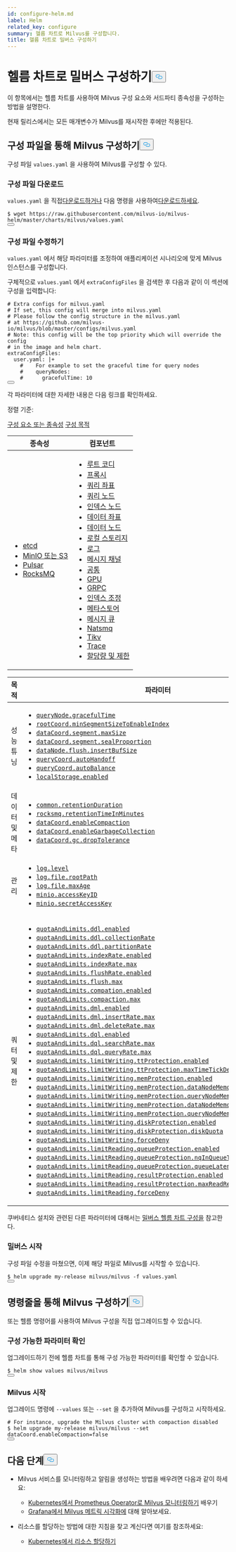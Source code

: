 ```yaml
---
id: configure-helm.md
label: Helm
related_key: configure
summary: 헬름 차트로 Milvus를 구성합니다.
title: 헬름 차트로 밀버스 구성하기
---
```

<h1 id="Configure-Milvus-with-Helm-Charts" class="common-anchor-header">헬름 차트로 밀버스 구성하기<button data-href="#Configure-Milvus-with-Helm-Charts" class="anchor-icon" translate="no">
      <svg translate="no"
        aria-hidden="true"
        focusable="false"
        height="20"
        version="1.1"
        viewBox="0 0 16 16"
        width="16"
      >
        <path
          fill="#0092E4"
          fill-rule="evenodd"
          d="M4 9h1v1H4c-1.5 0-3-1.69-3-3.5S2.55 3 4 3h4c1.45 0 3 1.69 3 3.5 0 1.41-.91 2.72-2 3.25V8.59c.58-.45 1-1.27 1-2.09C10 5.22 8.98 4 8 4H4c-.98 0-2 1.22-2 2.5S3 9 4 9zm9-3h-1v1h1c1 0 2 1.22 2 2.5S13.98 12 13 12H9c-.98 0-2-1.22-2-2.5 0-.83.42-1.64 1-2.09V6.25c-1.09.53-2 1.84-2 3.25C6 11.31 7.55 13 9 13h4c1.45 0 3-1.69 3-3.5S14.5 6 13 6z"
        ></path>
      </svg>
    </button></h1><p>이 항목에서는 헬름 차트를 사용하여 Milvus 구성 요소와 서드파티 종속성을 구성하는 방법을 설명한다.</p>
<div class="alert note">
현재 릴리스에서는 모든 매개변수가 Milvus를 재시작한 후에만 적용된다.</div>
<h2 id="Configure-Milvus-via-configuration-file" class="common-anchor-header">구성 파일을 통해 Milvus 구성하기<button data-href="#Configure-Milvus-via-configuration-file" class="anchor-icon" translate="no">
      <svg translate="no"
        aria-hidden="true"
        focusable="false"
        height="20"
        version="1.1"
        viewBox="0 0 16 16"
        width="16"
      >
        <path
          fill="#0092E4"
          fill-rule="evenodd"
          d="M4 9h1v1H4c-1.5 0-3-1.69-3-3.5S2.55 3 4 3h4c1.45 0 3 1.69 3 3.5 0 1.41-.91 2.72-2 3.25V8.59c.58-.45 1-1.27 1-2.09C10 5.22 8.98 4 8 4H4c-.98 0-2 1.22-2 2.5S3 9 4 9zm9-3h-1v1h1c1 0 2 1.22 2 2.5S13.98 12 13 12H9c-.98 0-2-1.22-2-2.5 0-.83.42-1.64 1-2.09V6.25c-1.09.53-2 1.84-2 3.25C6 11.31 7.55 13 9 13h4c1.45 0 3-1.69 3-3.5S14.5 6 13 6z"
        ></path>
      </svg>
    </button></h2><p>구성 파일 <code translate="no">values.yaml</code> 을 사용하여 Milvus를 구성할 수 있다.</p>
<h3 id="Download-a-configuration-file" class="common-anchor-header">구성 파일 다운로드</h3><p><code translate="no">values.yaml</code> 을 직접<a href="https://raw.githubusercontent.com/milvus-io/milvus-helm/master/charts/milvus/values.yaml">다운로드하거나</a> 다음 명령을 사용하여<a href="https://raw.githubusercontent.com/milvus-io/milvus-helm/master/charts/milvus/values.yaml">다운로드하세요</a>.</p>
<pre><code translate="no"><span class="hljs-variable">$ </span>wget <span class="hljs-symbol">https:</span>/<span class="hljs-regexp">/raw.githubusercontent.com/milvus</span>-io/milvus-helm/master/charts/milvus/values.yaml
<button class="copy-code-btn"></button></code></pre>
<h3 id="Modify-the-configuration-file" class="common-anchor-header">구성 파일 수정하기</h3><p><code translate="no">values.yaml</code> 에서 해당 파라미터를 조정하여 애플리케이션 시나리오에 맞게 Milvus 인스턴스를 구성합니다.</p>
<p>구체적으로 <code translate="no">values.yaml</code> 에서 <code translate="no">extraConfigFiles</code> 을 검색한 후 다음과 같이 이 섹션에 구성을 입력합니다:</p>
<pre><code translate="no" class="language-yaml"><span class="hljs-comment"># Extra configs for milvus.yaml</span>
<span class="hljs-comment"># If set, this config will merge into milvus.yaml</span>
<span class="hljs-comment"># Please follow the config structure in the milvus.yaml</span>
<span class="hljs-comment"># at https://github.com/milvus-io/milvus/blob/master/configs/milvus.yaml</span>
<span class="hljs-comment"># <span class="hljs-doctag">Note:</span> this config will be the top priority which will override the config</span>
<span class="hljs-comment"># in the image and helm chart.</span>
<span class="hljs-attr">extraConfigFiles:</span>
  <span class="hljs-attr">user.yaml:</span> <span class="hljs-string">|+
    #    For example to set the graceful time for query nodes
    #    queryNodes:
    #      gracefulTime: 10
</span><button class="copy-code-btn"></button></code></pre>
<p>각 파라미터에 대한 자세한 내용은 다음 링크를 확인하세요.</p>
<p>정렬 기준:</p>
<div class="filter">
<a href="#component">구성 요소 또는 종속성</a> <a href="#purpose">구성 목적</a> </div>
<div class="filter-component table-wrapper">
<table id="component">
<thead>
  <tr>
    <th>종속성</th>
    <th>컴포넌트</th>
  </tr>
</thead>
<tbody>
  <tr>
    <td>
        <ul>
            <li><a href="/docs/ko/configure_etcd.md">etcd</a></li>
            <li><a href="/docs/ko/configure_minio.md">MinIO 또는 S3</a></li>
            <li><a href="/docs/ko/configure_pulsar.md">Pulsar</a></li>
            <li><a href="/docs/ko/configure_rocksmq.md">RocksMQ</a></li>
        </ul>
    </td>
    <td>
        <ul>
            <li><a href="/docs/ko/configure_rootcoord.md">루트 코디</a></li>
            <li><a href="/docs/ko/configure_proxy.md">프록시</a></li>
            <li><a href="/docs/ko/configure_querycoord.md">쿼리 좌표</a></li>
            <li><a href="/docs/ko/configure_querynode.md">쿼리 노드</a></li>
            <li><a href="/docs/ko/configure_indexnode.md">인덱스 노드</a></li>
            <li><a href="/docs/ko/configure_datacoord.md">데이터 좌표</a></li>
            <li><a href="/docs/ko/configure_datanode.md">데이터 노드</a></li>
            <li><a href="/docs/ko/configure_localstorage.md">로컬 스토리지</a></li>
            <li><a href="/docs/ko/configure_log.md">로그</a></li>
            <li><a href="/docs/ko/configure_msgchannel.md">메시지 채널</a></li>
            <li><a href="/docs/ko/configure_common.md">공통</a></li>
            <li><a href="/docs/ko/configure_gpu.md">GPU</a></li>
            <li><a href="/docs/ko/configure_grpc.md">GRPC</a></li>
            <li><a href="/docs/ko/configure_indexcoord.md">인덱스 조정</a></li>
            <li><a href="/docs/ko/configure_metastore.md">메타스토어</a></li>
            <li><a href="/docs/ko/configure_mq.md">메시지 큐</a></li>
            <li><a href="/docs/ko/configure_natsmq.md">Natsmq</a></li>
            <li><a href="/docs/ko/configure_tikv.md">Tikv</a></li>
            <li><a href="/docs/ko/configure_trace.md">Trace</a></li>
            <li><a href="/docs/ko/configure_quotaandlimits.md">할당량 및 제한</a></li>
        </ul>
    </td>
  </tr>
</tbody>
</table>
</div>
<div class="filter-purpose table-wrapper">
<table id="purpose">
<thead>
  <tr>
    <th>목적</th>
    <th>파라미터</th>
  </tr>
</thead>
<tbody>
  <tr>
    <td>성능 튜닝</td>
    <td>
        <ul>
            <li><a href="/docs/ko/configure_querynode.md#queryNodegracefulTime"><code translate="no">queryNode.gracefulTime</code></a></li>
            <li><a href="/docs/ko/configure_rootcoord.md#rootCoordminSegmentSizeToEnableIndex"><code translate="no">rootCoord.minSegmentSizeToEnableIndex</code></a></li>
            <li><a href="/docs/ko/configure_datacoord.md#dataCoordsegmentmaxSize"><code translate="no">dataCoord.segment.maxSize</code></a></li>
            <li><a href="/docs/ko/configure_datacoord.md#dataCoordsegmentsealProportion"><code translate="no">dataCoord.segment.sealProportion</code></a></li>
            <li><a href="/docs/ko/configure_datanode.md#dataNodeflushinsertBufSize"><code translate="no">dataNode.flush.insertBufSize</code></a></li>
            <li><a href="/docs/ko/configure_querycoord.md#queryCoordautoHandoff"><code translate="no">queryCoord.autoHandoff</code></a></li>
            <li><a href="/docs/ko/configure_querycoord.md#queryCoordautoBalance"><code translate="no">queryCoord.autoBalance</code></a></li>
            <li><a href="/docs/ko/configure_localstorage.md#localStorageenabled"><code translate="no">localStorage.enabled</code></a></li>
        </ul>
    </td>
  </tr>
  <tr>
    <td>데이터 및 메타</td>
    <td>
        <ul>
            <li><a href="/docs/ko/configure_common.md#commonretentionDuration"><code translate="no">common.retentionDuration</code></a></li>
            <li><a href="/docs/ko/configure_rocksmq.md#rocksmqretentionTimeInMinutes"><code translate="no">rocksmq.retentionTimeInMinutes</code></a></li>
            <li><a href="/docs/ko/configure_datacoord.md#dataCoordenableCompaction"><code translate="no">dataCoord.enableCompaction</code></a></li>
            <li><a href="/docs/ko/configure_datacoord.md#dataCoordenableGarbageCollection"><code translate="no">dataCoord.enableGarbageCollection</code></a></li>
            <li><a href="/docs/ko/configure_datacoord.md#dataCoordgcdropTolerance"><code translate="no">dataCoord.gc.dropTolerance</code></a></li>
        </ul>
    </td>
  </tr>
  <tr>
    <td>관리</td>
    <td>
        <ul>
            <li><a href="/docs/ko/configure_log.md#loglevel"><code translate="no">log.level</code></a></li>
            <li><a href="/docs/ko/configure_log.md#logfilerootPath"><code translate="no">log.file.rootPath</code></a></li>
            <li><a href="/docs/ko/configure_log.md#logfilemaxAge"><code translate="no">log.file.maxAge</code></a></li>
            <li><a href="/docs/ko/configure_minio.md#minioaccessKeyID"><code translate="no">minio.accessKeyID</code></a></li>
            <li><a href="/docs/ko/configure_minio.md#miniosecretAccessKey"><code translate="no">minio.secretAccessKey</code></a></li>
        </ul>
    </td>
  </tr>
  <tr>
    <td>쿼터 및 제한</td>
    <td>
        <ul>
            <li><a href="/docs/ko/configure_quotaandlimits.md#quotaAndLimitsddlenabled"><code translate="no">quotaAndLimits.ddl.enabled</code></a></li>
            <li><a href="/docs/ko/configure_quotaandlimits.md#quotaAndLimitsddlcollectionRate"><code translate="no">quotaAndLimits.ddl.collectionRate</code></a></li>
            <li><a href="/docs/ko/configure_quotaandlimits.md#quotaAndLimitsddlpartitionRate"><code translate="no">quotaAndLimits.ddl.partitionRate</code></a></li>
            <li><a href="/docs/ko/configure_quotaandlimits.md#quotaAndLimitsindexRateenabled"><code translate="no">quotaAndLimits.indexRate.enabled</code></a></li>
            <li><a href="/docs/ko/configure_quotaandlimits.md#quotaAndLimitsindexRatemax"><code translate="no">quotaAndLimits.indexRate.max</code></a></li>
            <li><a href="/docs/ko/configure_quotaandlimits.md#quotaAndLimitsflushRateenabled"><code translate="no">quotaAndLimits.flushRate.enabled</code></a></li>
            <li><a href="/docs/ko/configure_quotaandlimits.md#quotaAndLimitsflushmax"><code translate="no">quotaAndLimits.flush.max</code></a></li>
            <li><a href="/docs/ko/configure_quotaandlimits.md#quotaAndLimitscompationenabled"><code translate="no">quotaAndLimits.compation.enabled</code></a></li>
            <li><a href="/docs/ko/configure_quotaandlimits.md#quotaAndLimitscompactionmax"><code translate="no">quotaAndLimits.compaction.max</code></a></li>
            <li><a href="/docs/ko/configure_quotaandlimits.md#quotaAndLimitsdmlenabled"><code translate="no">quotaAndLimits.dml.enabled</code></a></li>
            <li><a href="/docs/ko/configure_quotaandlimits.md#quotaAndLimitsdmlinsertRatemax"><code translate="no">quotaAndLimits.dml.insertRate.max</code></a></li>
            <li><a href="/docs/ko/configure_quotaandlimits.md#quotaAndLimitsdmldeleteRatemax"><code translate="no">quotaAndLimits.dml.deleteRate.max</code></a></li>
            <li><a href="/docs/ko/configure_quotaandlimits.md#quotaAndLimitsdqlenabled"><code translate="no">quotaAndLimits.dql.enabled</code></a></li>
            <li><a href="/docs/ko/configure_quotaandlimits.md#quotaAndLimitsdqlsearchRatemax"><code translate="no">quotaAndLimits.dql.searchRate.max</code></a></li>
            <li><a href="/docs/ko/configure_quotaandlimits.md#quotaAndLimitsdqlqueryRatemax"><code translate="no">quotaAndLimits.dql.queryRate.max</code></a></li>
            <li><a href="/docs/ko/configure_quotaandlimits.md#quotaAndLimitslimitWritingttProtectionenabled"><code translate="no">quotaAndLimits.limitWriting.ttProtection.enabled</code></a></li>
            <li><a href="/docs/ko/configure_quotaandlimits.md#quotaAndLimitslimitWritingttProtectionmaxTimeTickDelay"><code translate="no">quotaAndLimits.limitWriting.ttProtection.maxTimeTickDelay</code></a></li>
            <li><a href="/docs/ko/configure_quotaandlimits.md#quotaAndLimitslimitWritingmemProtectionenabled"><code translate="no">quotaAndLimits.limitWriting.memProtection.enabled</code></a></li>
            <li><a href="/docs/ko/configure_quotaandlimits.md#quotaAndLimitslimitWritingmemProtectiondataNodeMemoryLowWaterLevel"><code translate="no">quotaAndLimits.limitWriting.memProtection.dataNodeMemoryLowWaterLevel</code></a></li>
            <li><a href="/docs/ko/configure_quotaandlimits.md#quotaAndLimitslimitWritingmemProtectionqueryNodeMemoryLowWaterLevel"><code translate="no">quotaAndLimits.limitWriting.memProtection.queryNodeMemoryLowWaterLevel</code></a></li>
            <li><a href="/docs/ko/configure_quotaandlimits.md#quotaAndLimitslimitWritingmemProtectiondataNodeMemoryHighWaterLevel"><code translate="no">quotaAndLimits.limitWriting.memProtection.dataNodeMemoryHighWaterLevel</code></a></li>
            <li><a href="/docs/ko/configure_quotaandlimits.md#quotaAndLimitslimitWritingmemProtectionqueryNodeMemoryHighWaterLevel"><code translate="no">quotaAndLimits.limitWriting.memProtection.queryNodeMemoryHighWaterLevel</code></a></li>
            <li><a href="/docs/ko/configure_quotaandlimits.md#quotaAndLimitslimitWritingdiskProtectionenabled"><code translate="no">quotaAndLimits.limitWriting.diskProtection.enabled</code></a></li>
            <li><a href="/docs/ko/configure_quotaandlimits.md#quotaAndLimitslimitWritingdiskProtectiondiskQuota"><code translate="no">quotaAndLimits.limitWriting.diskProtection.diskQuota</code></a></li>
            <li><a href="/docs/ko/configure_quotaandlimits.md#quotaAndLimitslimitWritingforceDeny"><code translate="no">quotaAndLimits.limitWriting.forceDeny</code></a></li>
            <li><a href="/docs/ko/configure_quotaandlimits.md#quotaAndLimitslimitReadingqueueProtectionenabled"><code translate="no">quotaAndLimits.limitReading.queueProtection.enabled</code></a></li>
            <li><a href="/docs/ko/configure_quotaandlimits.md#quotaAndLimitslimitReadingqueueProtectionnqInQueueThreshold"><code translate="no">quotaAndLimits.limitReading.queueProtection.nqInQueueThreshold</code></a></li>
            <li><a href="/docs/ko/configure_quotaandlimits.md#quotaAndLimitslimitReadingqueueProtectionqueueLatencyThreshold"><code translate="no">quotaAndLimits.limitReading.queueProtection.queueLatencyThreshold</code></a></li>
            <li><a href="/docs/ko/configure_quotaandlimits.md#quotaAndLimitslimitReadingresultProtectionenabled"><code translate="no">quotaAndLimits.limitReading.resultProtection.enabled</code></a></li>
            <li><a href="/docs/ko/configure_quotaandlimits.md#quotaAndLimitslimitReadingresultProtectionmaxReadResultRate"><code translate="no">quotaAndLimits.limitReading.resultProtection.maxReadResultRate</code></a></li>
            <li><a href="/docs/ko/configure_quotaandlimits.md#quotaAndLimitslimitReadingforceDeny"><code translate="no">quotaAndLimits.limitReading.forceDeny</code></a></li>
        </ul>
    </td>
  </tr>
</tbody>
</table>
</div>
<p>쿠버네티스 설치와 관련된 다른 파라미터에 대해서는 <a href="https://github.com/milvus-io/milvus-helm/tree/master/charts/milvus#configuration">밀버스 헬름 차트 구성을</a> 참고한다.</p>
<h3 id="Start-Milvus" class="common-anchor-header">밀버스 시작</h3><p>구성 파일 수정을 마쳤으면, 이제 해당 파일로 Milvus를 시작할 수 있습니다.</p>
<pre><code translate="no"><span class="hljs-meta prompt_">$ </span><span class="language-bash">helm upgrade my-release milvus/milvus -f values.yaml</span>
<button class="copy-code-btn"></button></code></pre>
<h2 id="Configure-Milvus-via-command-line" class="common-anchor-header">명령줄을 통해 Milvus 구성하기<button data-href="#Configure-Milvus-via-command-line" class="anchor-icon" translate="no">
      <svg translate="no"
        aria-hidden="true"
        focusable="false"
        height="20"
        version="1.1"
        viewBox="0 0 16 16"
        width="16"
      >
        <path
          fill="#0092E4"
          fill-rule="evenodd"
          d="M4 9h1v1H4c-1.5 0-3-1.69-3-3.5S2.55 3 4 3h4c1.45 0 3 1.69 3 3.5 0 1.41-.91 2.72-2 3.25V8.59c.58-.45 1-1.27 1-2.09C10 5.22 8.98 4 8 4H4c-.98 0-2 1.22-2 2.5S3 9 4 9zm9-3h-1v1h1c1 0 2 1.22 2 2.5S13.98 12 13 12H9c-.98 0-2-1.22-2-2.5 0-.83.42-1.64 1-2.09V6.25c-1.09.53-2 1.84-2 3.25C6 11.31 7.55 13 9 13h4c1.45 0 3-1.69 3-3.5S14.5 6 13 6z"
        ></path>
      </svg>
    </button></h2><p>또는 헬름 명령어를 사용하여 Milvus 구성을 직접 업그레이드할 수 있습니다.</p>
<h3 id="Check-the-configurable-parameters" class="common-anchor-header">구성 가능한 파라미터 확인</h3><p>업그레이드하기 전에 헬름 차트를 통해 구성 가능한 파라미터를 확인할 수 있습니다.</p>
<pre><code translate="no"><span class="hljs-meta prompt_">$ </span><span class="language-bash">helm show values milvus/milvus</span>
<button class="copy-code-btn"></button></code></pre>
<h3 id="Start-Milvus" class="common-anchor-header">Milvus 시작</h3><p>업그레이드 명령에 <code translate="no">--values</code> 또는 <code translate="no">--set</code> 을 추가하여 Milvus를 구성하고 시작하세요.</p>
<pre><code translate="no"><span class="hljs-meta prompt_"># </span><span class="language-bash">For instance, upgrade the Milvus cluster with compaction disabled</span>
<span class="hljs-meta prompt_">$ </span><span class="language-bash">helm upgrade my-release milvus/milvus --<span class="hljs-built_in">set</span> dataCoord.enableCompaction=<span class="hljs-literal">false</span></span>
<button class="copy-code-btn"></button></code></pre>
<h2 id="Whats-next" class="common-anchor-header">다음 단계<button data-href="#Whats-next" class="anchor-icon" translate="no">
      <svg translate="no"
        aria-hidden="true"
        focusable="false"
        height="20"
        version="1.1"
        viewBox="0 0 16 16"
        width="16"
      >
        <path
          fill="#0092E4"
          fill-rule="evenodd"
          d="M4 9h1v1H4c-1.5 0-3-1.69-3-3.5S2.55 3 4 3h4c1.45 0 3 1.69 3 3.5 0 1.41-.91 2.72-2 3.25V8.59c.58-.45 1-1.27 1-2.09C10 5.22 8.98 4 8 4H4c-.98 0-2 1.22-2 2.5S3 9 4 9zm9-3h-1v1h1c1 0 2 1.22 2 2.5S13.98 12 13 12H9c-.98 0-2-1.22-2-2.5 0-.83.42-1.64 1-2.09V6.25c-1.09.53-2 1.84-2 3.25C6 11.31 7.55 13 9 13h4c1.45 0 3-1.69 3-3.5S14.5 6 13 6z"
        ></path>
      </svg>
    </button></h2><ul>
<li><p>Milvus 서비스를 모니터링하고 알림을 생성하는 방법을 배우려면 다음과 같이 하세요:</p>
<ul>
<li><a href="/docs/ko/monitor.md">Kubernetes에서 Prometheus Operator로 Milvus 모니터링하기</a> 배우기</li>
<li><a href="/docs/ko/visualize.md">Grafana에서 Milvus 메트릭 시각화에</a> 대해 알아보세요.</li>
</ul></li>
<li><p>리소스를 할당하는 방법에 대한 지침을 찾고 계신다면 여기를 참조하세요:</p>
<ul>
<li><a href="/docs/ko/allocate.md#standalone">Kubernetes에서 리소스 할당하기</a></li>
</ul></li>
</ul>
